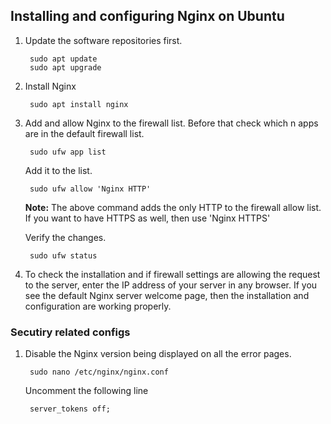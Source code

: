 ## Installing and configuring Nginx on Ubuntu

1. Update the software repositories first.
	
		sudo apt update
		sudo apt upgrade

2. Install Nginx
	
		sudo apt install nginx

3. Add and allow Nginx to the firewall list. Before that check which n apps are in the default firewall list.

		sudo ufw app list

	Add it to the list.

		sudo ufw allow 'Nginx HTTP'

    **Note:** The above command adds the only HTTP to the firewall allow list. If you want to have HTTPS as well, then use 'Nginx HTTPS'

	Verify the changes.
	
		sudo ufw status 

4. To check the installation and if firewall settings are allowing the request to the server, enter the IP address of your server in any browser. If you see the default Nginx server welcome page, then the installation and configuration are working properly.


### Secutiry related configs

1. Disable the Nginx version being displayed on all the error pages.

        sudo nano /etc/nginx/nginx.conf

    Uncomment the following line

        server_tokens off;

